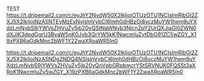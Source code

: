 TEST
https://t.dripemail2.com/c/eyJhY2NvdW50X2lkIjoiOTUzOTU1NCIsImRlbGl2ZXJ5X2lkIjoiNzA5NTEyMzExNyIsInVybCI6Imh0dHBzOi8vczMuYW1hem9uYXdzLmNvbS9iYWVsZHVuZy5jb20vQStNaWNyb3NlcnZpY2UrQXJjaGl0ZWN0dXJlK3dpdGgrU3ByaW5nK0Jvb3QrYW5kK1NwcmluZytDbG91ZC5wZGY_X19zPXB6aGdkMnc2bWF1Y2ZwaXRoaWR5In0




https://t.dripemail2.com/c/eyJhY2NvdW50X2lkIjoiOTUzOTU1NCIsImRlbGl2ZXJ5X2lkIjoiNzA5NDg2NDQ4NSIsInVybCI6Imh0dHBzOi8vczMuYW1hem9uYXdzLmNvbS9iYWVsZHVuZy5jb20vQnVpbGRpbmcrYStSRVNUK0FQSSt3aXRoK1NwcmluZy5wZGY_X19zPXB6aGdkMnc2bWF1Y2ZwaXRoaWR5In0
